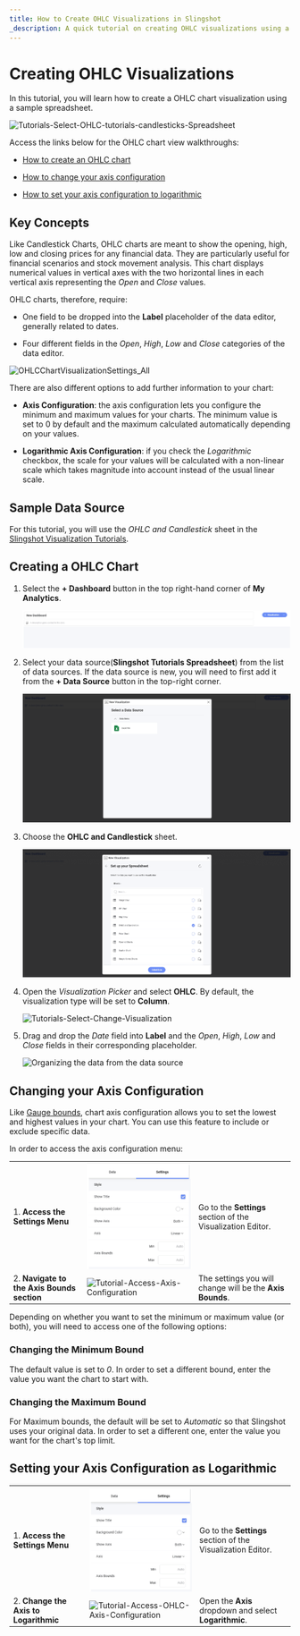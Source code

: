 ```yaml
---
title: How to Create OHLC Visualizations in Slingshot 
_description: A quick tutorial on creating OHLC visualizations using a sample spreadsheet.
---
```


# Creating OHLC Visualizations

In this tutorial, you will learn how to create a OHLC chart visualization using
a sample spreadsheet.

![Tutorials-Select-OHLC-tutorials-candlesticks-Spreadsheet](images/ohlc-charts-example.png)


Access the links below for the OHLC chart view walkthroughs:

  - [How to create an OHLC chart](https://www.slingshotapp.io/en/help/docs/analytics/visualization-tutorials/ohlc-chart#creating-a-ohlc-chart)

  - [How to change your axis configuration](https://www.slingshotapp.io/en/help/docs/analytics/visualization-tutorials/ohlc-chart#changing-your-axis-configuration)

  - [How to set your axis configuration to logarithmic](https://www.slingshotapp.io/en/help/docs/analytics/visualization-tutorials/ohlc-chart#setting-your-axis-configuration-as-logarithmic)

## Key Concepts

Like Candlestick Charts, OHLC charts are meant to show the opening,
high, low and closing prices for any financial data. They are
particularly useful for financial scenarios and stock movement analysis.
This chart displays numerical values in vertical axes with the two
horizontal lines in each vertical axis representing the *Open* and
*Close* values.

OHLC charts, therefore, require:

  - One field to be dropped into the **Label** placeholder of the data
    editor, generally related to dates.

  - Four different fields in the *Open*, *High*, *Low* and *Close*
    categories of the data editor.

![OHLCChartVisualizationSettings\_All](images/ohlc-visualization-editor.png)

There are also different options to add further information to your
chart:

  - **Axis Configuration**: the axis configuration lets you configure
    the minimum and maximum values for your charts. The minimum value is
    set to 0 by default and the maximum calculated automatically
    depending on your values.

  - **Logarithmic Axis Configuration**: if you check the *Logarithmic*
    checkbox, the scale for your values will be calculated with a
    non-linear scale which takes magnitude into account instead of the
    usual linear scale.

## Sample Data Source

For this tutorial, you will use the *OHLC and Candlestick* sheet in the [Slingshot Visualization Tutorials](https://download.infragistics.com/slingshot/samples/Slingshot_Visualization_Tutorials.xlsx).

<a name='creating-ohlc-chart'></a>
## Creating a OHLC Chart

1. Select the **+ Dashboard** button in the top right-hand corner of **My Analytics**.

   ![Tutorials-Create-New-Dashboard](images/add-visualization-button.png)

2. Select your data source(**Slingshot Tutorials Spreadsheet**) from the list of data sources. If the data source is new, you will need to first add it from the **+ Data Source** button in the top-right corner.

   ![Tutorials-Select-Data-Source](images/visualization-tutorials-sample.png)                                         

3. Choose the **OHLC and Candlestick** sheet. 

    ![Tutorials-Select-OHLC-tutorials-candlesticks-Spreadsheet](images/ohlc-candlestick-spreadsheet.png)                       

 4. Open the *Visualization Picker* and select **OHLC**. By default, the visualization type will be set to **Column**.  

    ![Tutorials-Select-Change-Visualization](images/ohlc-chart-types.png)                                

 5. Drag and drop the *Date* field into **Label** and the *Open*, *High*, *Low* and *Close* fields in their corresponding placeholder.

    ![Organizing the data from the data source](images/ohlc-organizing-data.png)                              

<a name='changing-axis-configuration'></a>
## Changing your Axis Configuration

Like [Gauge bounds](tutorials-gauge#adding-bounds-to-your-gauge), chart axis
configuration allows you to set the lowest and highest values in your
chart. You can use this feature to include or exclude specific data.

In order to access the axis configuration menu:

|                                             |                                                                                      |                                                             |
| ------------------------------------------- | ------------------------------------------------------------------------------------ | ----------------------------------------------------------- |
| 1\. **Access the Settings Menu**            | ![Tutorials-Navigate-Settings](images/tutorials-settings.png)               | Go to the **Settings** section of the Visualization Editor. |
| 2\. **Navigate to the Axis Bounds section** | ![Tutorial-Access-Axis-Configuration](images/bounds-axis.png) | The settings you will change will be the **Axis Bounds**.   |

Depending on whether you want to set the minimum or maximum value (or
both), you will need to access one of the following options:

### Changing the Minimum Bound

The default value is set to *0*. In order to set a different bound,
enter the value you want the chart to start with.

### Changing the Maximum Bound

For Maximum bounds, the default will be set to *Automatic* so that
Slingshot uses your original data. In order to set a different one, enter
the value you want for the chart's top limit.

<a name='setting-logarithmic-axis'></a>
## Setting your Axis Configuration as Logarithmic

|                                        |                                                                                                       |                                                             |
| -------------------------------------- | ----------------------------------------------------------------------------------------------------- | ----------------------------------------------------------- |
| 1\. **Access the Settings Menu**       | ![Tutorials-Navigate-Settings](images/tutorials-settings.png)                                | Go to the **Settings** section of the Visualization Editor. |
| 2\. **Change the Axis to Logarithmic** | ![Tutorial-Access-OHLC-Axis-Configuration](images/ohlc-candlestick-logarithmic-axis.png) | Open the **Axis** dropdown and select **Logarithmic**.      |

